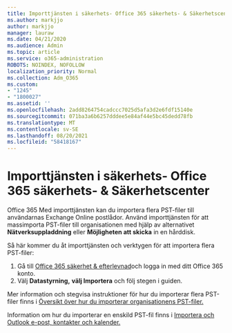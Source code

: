 ```yaml
---
title: Importtjänsten i säkerhets- Office 365 säkerhets- & Säkerhetscenter
ms.author: markjjo
author: markjjo
manager: lauraw
ms.date: 04/21/2020
ms.audience: Admin
ms.topic: article
ms.service: o365-administration
ROBOTS: NOINDEX, NOFOLLOW
localization_priority: Normal
ms.collection: Adm_O365
ms.custom:
- "1245"
- "1800027"
ms.assetid: ''
ms.openlocfilehash: 2add8264754cadccc7025d5afa3d2e6fdf15140e
ms.sourcegitcommit: 071ba3a6b6257dddee5e84af44e5bc45dedd78fb
ms.translationtype: MT
ms.contentlocale: sv-SE
ms.lasthandoff: 08/20/2021
ms.locfileid: "58418167"
---
```

# <a name="import-service-in-the-office-365-security--compliance-center"></a>Importtjänsten i säkerhets- Office 365 säkerhets- & Säkerhetscenter

Office 365 Med importtjänsten kan du importera flera PST-filer till användarnas Exchange Online postlådor. Använd importtjänsten för att massimporta PST-filer till organisationen med hjälp av alternativet **Nätverksuppladdning** eller **Möjligheten att skicka** in en hårddisk.

Så här kommer du åt importtjänsten och verktygen för att importera flera PST-filer:

1. Gå till [Office 365 säkerhet & efterlevnad](https://protection.office.com)och logga in med ditt Office 365 konto.
1. Välj **Datastyrning,** **välj Importera** och följ stegen i guiden. 

Mer information och stegvisa instruktioner för hur du importerar flera PST-filer finns i [Översikt över hur du importerar organisationens PST-filer.](https://docs.microsoft.com/office365/securitycompliance/importing-pst-files-to-office-365)

Information om hur du importerar en enskild PST-fil finns i [Importera och Outlook e-post, kontakter och kalender.](https://support.office.com/article/92577192-3881-4502-b79d-c3bbada6c8ef#ID0EAACAAA=Mac)

